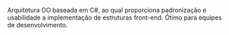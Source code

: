 Arquitetura OO baseada em C#, ao qual proporciona padronização e usabilidade a implementação de estruturas front-end.
Ótimo para equipes de desenvolvimento.
